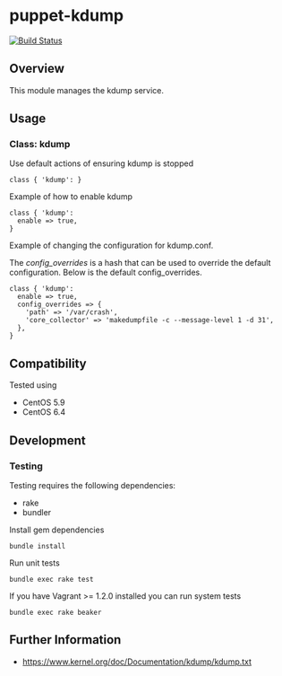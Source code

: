 # puppet-kdump

[![Build Status](https://travis-ci.org/treydock/puppet-kdump.svg?branch=master)](https://travis-ci.org/treydock/puppet-kdump)

## Overview

This module manages the kdump service.

## Usage

### Class: kdump

Use default actions of ensuring kdump is stopped

    class { 'kdump': }

Example of how to enable kdump

    class { 'kdump':
      enable => true,
    }

Example of changing the configuration for kdump.conf.

The *config_overrides* is a hash that can be used to override the default configuration.  Below is the default config_overrides.

    class { 'kdump':
      enable => true,
      config_overrides => {
        'path' => '/var/crash',
        'core_collector' => 'makedumpfile -c --message-level 1 -d 31',
      },
    }

## Compatibility

Tested using

* CentOS 5.9
* CentOS 6.4

## Development

### Testing

Testing requires the following dependencies:

* rake
* bundler

Install gem dependencies

    bundle install

Run unit tests

    bundle exec rake test

If you have Vagrant >= 1.2.0 installed you can run system tests

    bundle exec rake beaker

## Further Information

* https://www.kernel.org/doc/Documentation/kdump/kdump.txt
